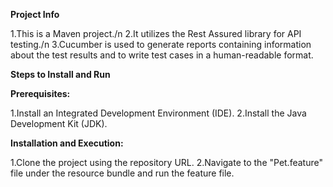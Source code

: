 **Project Info**

1.This is a Maven project./n
2.It utilizes the Rest Assured library for API testing./n
3.Cucumber is used to generate reports containing information about the test results and to write test cases in a human-readable format.


**Steps to Install and Run**

**Prerequisites:**

1.Install an Integrated Development Environment (IDE).
2.Install the Java Development Kit (JDK).

**Installation and Execution:**

1.Clone the project using the repository URL.
2.Navigate to the "Pet.feature" file under the resource bundle and run the feature file.
